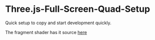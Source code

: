 # Three.js-Full-Screen-Quad-Setup
Quick setup to copy and start development quickly. 

The fragment shader has it source [here](https://github.com/mrdoob/three.js/blob/master/examples/webgl_shader.html)
